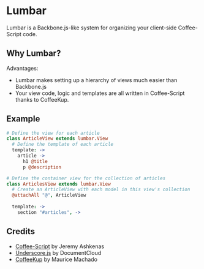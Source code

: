 # Lumbar

Lumbar is a Backbone.js-like system for organizing your client-side Coffee-Script code.

## Why Lumbar?

Advantages:

* Lumbar makes setting up a hierarchy of views much easier than Backbone.js
* Your view code, logic and templates are all written in Coffee-Script thanks to
  CoffeeKup.

## Example

```coffeescript
# Define the view for each article
class ArticleView extends lumbar.View
  # Define the template of each article
  template: ->
    article ->
      h1 @title
      p @description

# Define the container view for the collection of articles
class ArticlesView extends lumbar.View
  # Create an ArticleView with each model in this view's collection
  @attachAll "@", ArticleView
  
  template: ->
    section "#articles", ->
```

## Credits

* [Coffee-Script](http://jashkenas.github.com/coffee-script/) by Jeremy Ashkenas
* [Underscore.js](http://documentcloud.github.com/underscore/) by DocumentCloud
* [CoffeeKup](https://github.com/mauricemach/coffeekup) by Maurice Machado